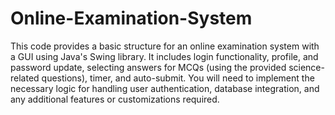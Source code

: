 # Online-Examination-System
This code provides a basic structure for an online examination system with a GUI using Java's Swing library. It includes login functionality, profile, and password update, selecting answers for MCQs (using the provided science-related questions), timer, and auto-submit. You will need to implement the necessary logic for handling user authentication, database integration, and any additional features or customizations required.

